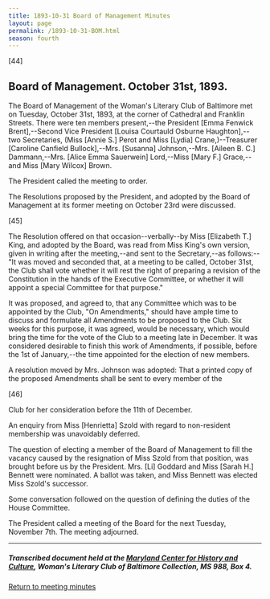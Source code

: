 ```yaml
---
title: 1893-10-31 Board of Management Minutes
layout: page
permalink: /1893-10-31-BOM.html
season: fourth
---
```


<style>
    #maincontent{
        font-size:1.4em;
    }
</style>
[44]

##   Board of Management. October 31st, 1893.

The Board of Management of the Woman's Literary Club of Baltimore met on Tuesday, October 31st, 1893, at the corner of Cathedral and Franklin Streets. There were ten members present,--the President [Emma Fenwick Brent],--Second Vice President [Louisa Courtauld Osburne Haughton],--two Secretaries, (Miss [Annie S.] Perot and Miss [Lydia] Crane,)--Treasurer [Caroline Canfield Bullock],--Mrs. [Susanna] Johnson,--Mrs. [Aileen B. C.] Dammann,--Mrs. [Alice Emma Sauerwein] Lord,--Miss [Mary F.] Grace,--and Miss [Mary Wilcox] Brown.

The President called the meeting to order.

The Resolutions proposed by the President, and adopted by the Board of Management at its former meeting on October 23rd were discussed.

[45]

The Resolution offered on that occasion--verbally--by Miss [Elizabeth T.] King, and adopted by the Board, was read from Miss King's own version, given in writing after the meeting,--and sent to the Secretary,--as follows:--"It was moved and seconded that, at a meeting to be called, October 31st, the Club shall vote whether it will rest the right of preparing a revision of the Constitution in the hands of the Executive Committee, or whether it will appoint a special Committee for that purpose."

It was proposed, and agreed to, that any Committee which was to be appointed by the Club, "On Amendments," should have ample time to discuss and formulate all Amendments to be proposed to the Club. Six weeks for this purpose, it was agreed, would be necessary, which would bring the time for the vote of the Club to a meeting late in December. It was considered desirable to finish this work of Amendments, if possible, before the 1st of January,--the time appointed for the election of new members.

A resolution moved by Mrs. Johnson was adopted: That a printed copy of the proposed Amendments shall be sent to every member of the

[46]

Club for her consideration before the 11th of December.

An enquiry from Miss [Henrietta] Szold with regard to non-resident membership was unavoidably deferred.

The question of electing a member of the Board of Management to fill the vacancy caused by the resignation of Miss Szold from that position, was brought before us by the President. Mrs. [Li] Goddard and Miss [Sarah H.] Bennett were nominated. A ballot was taken, and Miss Bennett was elected Miss Szold's successor.

Some conversation followed on the question of defining the duties of the House Committee.

The President called a meeting of the Board for the next Tuesday, November 7th. The meeting adjourned.

<hr>

##### Transcribed document held at the [Maryland Center for History and Culture](http://mdhs.org/), Woman's Literary Club of Baltimore Collection, MS 988, Box 4. 

[Return to meeting minutes](https://elizajames.github.io/WLCB_draft/search/index.html?q=%2Bseason%3Afourth)